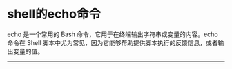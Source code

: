 # shell的echo命令

echo 是一个常用的 Bash 命令，它用于在终端输出字符串或变量的内容。echo 命令在 Shell 脚本中尤为常见，因为它能够帮助提供脚本执行的反馈信息，或者输出变量的值。

---

## 